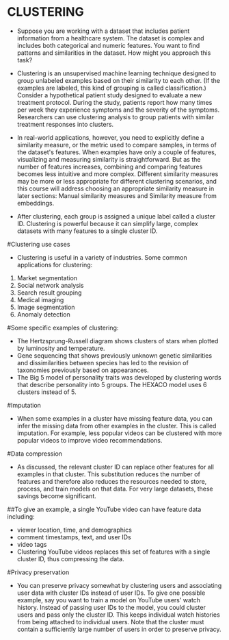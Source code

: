 # CLUSTERING

- Suppose you are working with a dataset that includes patient information from a healthcare system. The dataset is complex and includes both categorical and numeric features. You want to find patterns and similarities in the dataset. How might you approach this task?

- Clustering is an unsupervised machine learning technique designed to group unlabeled examples based on their similarity to each other. (If the examples are labeled, this kind of grouping is called classification.) Consider a hypothetical patient study designed to evaluate a new treatment protocol. During the study, patients report how many times per week they experience symptoms and the severity of the symptoms. Researchers can use clustering analysis to group patients with similar treatment responses into clusters.

- In real-world applications, however, you need to explicitly define a similarity measure, or the metric used to compare samples, in terms of the dataset's features. When examples have only a couple of features, visualizing and measuring similarity is straightforward. But as the number of features increases, combining and comparing features becomes less intuitive and more complex. Different similarity measures may be more or less appropriate for different clustering scenarios, and this course will address choosing an appropriate similarity measure in later sections: Manual similarity measures and Similarity measure from embeddings.

- After clustering, each group is assigned a unique label called a cluster ID. Clustering is powerful because it can simplify large, complex datasets with many features to a single cluster ID.

#Clustering use cases
- Clustering is useful in a variety of industries. Some common applications for clustering:

1. Market segmentation
2. Social network analysis
3. Search result grouping
4. Medical imaging
5. Image segmentation
6. Anomaly detection

#Some specific examples of clustering:

- The Hertzsprung-Russell diagram shows clusters of stars when plotted by luminosity and temperature.
- Gene sequencing that shows previously unknown genetic similarities and dissimilarities between species has led to the revision of taxonomies previously based on appearances.
- The Big 5 model of personality traits was developed by clustering words that describe personality into 5 groups. The HEXACO model uses 6 clusters instead of 5.

#Imputation
- When some examples in a cluster have missing feature data, you can infer the missing data from other examples in the cluster. This is called imputation. For example, less popular videos can be clustered with more popular videos to improve video recommendations.

#Data compression
- As discussed, the relevant cluster ID can replace other features for all examples in that cluster. This substitution reduces the number of features and therefore also reduces the resources needed to store, process, and train models on that data. For very large datasets, these savings become significant.

##To give an example, a single YouTube video can have feature data including:

- viewer location, time, and demographics
- comment timestamps, text, and user IDs
- video tags
- Clustering YouTube videos replaces this set of features with a single cluster ID, thus compressing the data.

#Privacy preservation
- You can preserve privacy somewhat by clustering users and associating user data with cluster IDs instead of user IDs. To give one possible example, say you want to train a model on YouTube users' watch history. Instead of passing user IDs to the model, you could cluster users and pass only the cluster ID. This keeps individual watch histories from being attached to individual users. Note that the cluster must contain a sufficiently large number of users in order to preserve privacy.
